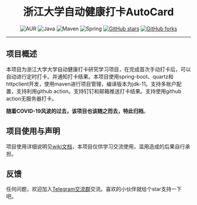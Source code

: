 <h1 style="text-align: center">浙江大学自动健康打卡AutoCard</h1>
<div style="text-align: center">

![AUR](https://img.shields.io/badge/license-Apache%202.0-blue.svg)
![Java](https://img.shields.io/badge/Java%2011-passing-success.svg)
![Maven](https://img.shields.io/badge/Maven%203.6.3-building-success.svg)
![Spring](https://img.shields.io/badge/Springboot-1.5.9-blue.svg)
[![GitHub stars](https://img.shields.io/github/stars/GCS-ZHN/AutoCard.svg?style=social&label=Stars)](https://github.com/GCS-ZHN/AutoCard/)
[![GitHub forks](https://img.shields.io/github/forks/GCS-ZHN/AutoCard.svg?style=social&label=Fork)](https://github.com/GCS-ZHN/AutoCard/)

</div>

---
## 项目概述
本项目为浙江大学大学自动健康打卡研究学习项目，在完成首次手动打卡后，可以自动进行定时打卡。并通知打卡结果。本项目使用spring-boot、quartz和httpclient开发，使用maven进行项目管理，编译版本为jdk-11。支持多账户配置，支持利用github action。支持钉钉和邮箱推送打卡结果。支持使用github action无服务器打卡。

**随着COVID-19风波的过去，该项目也该随之而去，特此归档**。

## 项目使用与声明
项目使用详细说明见[wiki文档](https://github.com/GCS-ZHN/AutoCard/wiki)，本项目仅供学习交流使用，滥用造成的后果自行承担。

## 反馈
任何问题，欢迎加入[Telegram交流群](https://t.me/zjuers)交流。喜欢的小伙伴就给个star支持一下吧。
